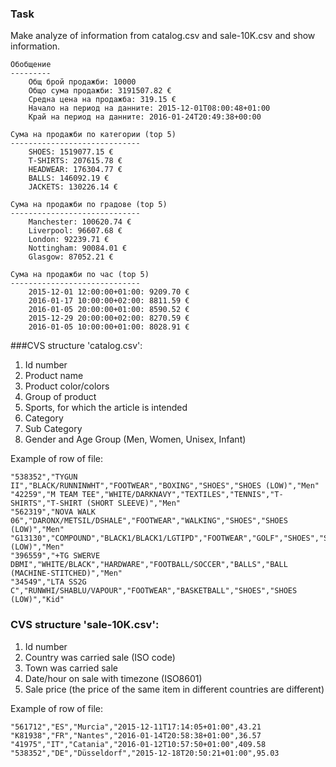 ### Task
Make analyze of information from catalog.csv and sale-10K.csv and show information. 
````
Обобщение
---------
    Общ брой продажби: 10000
    Общо сума продажби: 3191507.82 €
    Средна цена на продажба: 319.15 €
    Начало на период на данните: 2015-12-01T08:00:48+01:00
    Край на период на данните: 2016-01-24T20:49:38+00:00

Сума на продажби по категории (top 5)
-----------------------------
    SHOES: 1519077.15 €
    T-SHIRTS: 207615.78 €
    HEADWEAR: 176304.77 €
    BALLS: 146092.19 €
    JACKETS: 130226.14 €

Сума на продажби по градове (top 5)
-----------------------------
    Manchester: 100620.74 €
    Liverpool: 96607.68 €
    London: 92239.71 €
    Nottingham: 90084.01 €
    Glasgow: 87052.21 €

Сума на продажби по час (top 5)
-----------------------------
    2015-12-01 12:00:00+01:00: 9209.70 €
    2016-01-17 10:00:00+02:00: 8811.59 €
    2016-01-05 20:00:00+01:00: 8590.52 €
    2015-12-29 20:00:00+02:00: 8270.59 €
    2016-01-05 10:00:00+01:00: 8028.91 €
````

###CVS structure 'catalog.csv':
 1. Id number
 2. Product name
 3. Product color/colors
 4. Group of product
 5. Sports, for which the article is intended
 6. Category
 7. Sub Category
 8. Gender and Age Group (Men, Women, Unisex, Infant)
 
Example of row of file:

```
"538352","TYGUN II","BLACK/RUNNINWHT","FOOTWEAR","BOXING","SHOES","SHOES (LOW)","Men"
"42259","M TEAM TEE","WHITE/DARKNAVY","TEXTILES","TENNIS","T-SHIRTS","T-SHIRT (SHORT SLEEVE)","Men"
"562319","NOVA WALK 06","DARONX/METSIL/DSHALE","FOOTWEAR","WALKING","SHOES","SHOES (LOW)","Men"
"G13130","COMPOUND","BLACK1/BLACK1/LGTIPD","FOOTWEAR","GOLF","SHOES","SHOES (LOW)","Men"
"396559","+TG SWERVE DBMI","WHITE/BLACK","HARDWARE","FOOTBALL/SOCCER","BALLS","BALL (MACHINE-STITCHED)","Men"
"34549","LTA SS2G C","RUNWHI/SHABLU/VAPOUR","FOOTWEAR","BASKETBALL","SHOES","SHOES (LOW)","Kid"
```

### CVS structure 'sale-10K.csv':
 1. Id number
 2. Country was carried sale (ISO code)
 3. Town was carried sale
 4. Date/hour on sale with timezone (ISO8601)
 5. Sale price (the price of the same item in different countries are different)

Example of row of file:

```
"561712","ES","Murcia","2015-12-11T17:14:05+01:00",43.21
"K81938","FR","Nantes","2016-01-14T20:58:38+01:00",36.57
"41975","IT","Catania","2016-01-12T10:57:50+01:00",409.58
"538352","DE","Düsseldorf","2015-12-18T20:50:21+01:00",95.03
```
